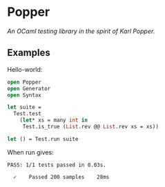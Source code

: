 # Popper

*An OCaml testing library in the spirit of Karl Popper.*

## Examples

Hello-world:


```ocaml
open Popper
open Generator
open Syntax

let suite =
  Test.test
    (let* xs = many int in
     Test.is_true (List.rev @@ List.rev xs = xs))

let () = Test.run suite
```

When run gives:

```
PASS: 1/1 tests passed in 0.03s.

  ✓    Passed 200 samples    28ms
```
